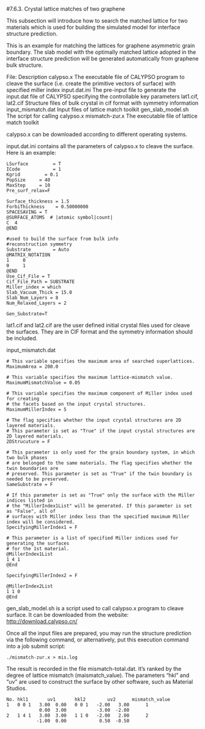 #7.6.3. Crystal lattice matches of two graphene

This subsection will introduce how to search the matched lattice for two materials which is used for building the simulated model for interface structure prediction.

This is an example for matching the lattices for graphene asymmetric grain boundary. The slab model with the optimally matched lattice adopted in the interface structure prediction will be generated automatically from graphene bulk structure.

File:	Description
calypso.x	The executable file of CALYPSO program to cleave the surface (i.e. create the primitive vectors of surface) with specified miller index
input.dat.ini	The pre-input file to generate the input.dat file of CALYPSO specifying the controllable key parameters
lat1.cif, lat2.cif	Structure files of bulk crystal in cif format with symmetry information
input_mismatch.dat	Input files of lattice match toolkit
gen_slab_model.sh	The script for calling calypso.x
mismatch-zur.x	The executable file of lattice match toolkit

calypso.x can be downloaded according to different operating systems.

input.dat.ini contains all the parameters of calypso.x to cleave the surface. Here is an example:
~~~
LSurface         = T
ICode            = 1
Kgrid         = 0.1
PopSize     = 40
MaxStep     = 10
Pre_surf_relax=F

Surface_thickness = 1.5
ForbiThickness    = 0.50000000
SPACESAVING = T
@SURFACE_ATOMS  # |atomic symbol|count|
C  4
@END

#used to build the surface from bulk info
#reconstruction symmetry
Substrate        = Auto
@MATRIX_NOTATION
1     0
0     1
@END
Use_Cif_File = T
Cif_File_Path = SUBSTRATE
Miller_index = which
Slab_Vacuum_Thick = 15.0
Slab_Num_Layers = 8
Num_Relaxed_Layers = 2

Gen_Substrate=T
~~~

lat1.cif and lat2.cif are the user defined initial crystal files used for cleave the surfaces. They are in CIF format and the symmetry information should be included.

input_mismatch.dat

~~~
# This variable specifies the maximum area of searched superlattices.
MaximumArea = 200.0 

# This variable specifies the maximum lattice-mismatch value.
MaximumMismatchValue = 0.05 

# This variable specifies the maximum component of Miller index used for creating
# the facets based on the input crystal structures.
MaximumMillerIndex = 5 

# The flag specifies whether the input crystal structures are 2D layered materials.
# This parameter is set as "True" if the input crystal structures are 2D layered materials.
2DStrucuture = F

# This parameter is only used for the grain boundary system, in which two bulk phases
# are belonged to the same materials. The flag specifies whether the twin boundaries are
# preserved. This parameter is set as "True" if the twin boundary is needed to be preserved.
SameSubstrate = F

# If this parameter is set as "True" only the surface with the Miller indices listed in
# the "MillerIndex1List" will be generated. If this parameter is set as "False", all of
# surfaces with Miller index less than the specified maximum Miller index will be considered.
SpecifyingMillerIndex1 = F

# This parameter is a list of specified Miller indices used for generating the surfaces
# for the 1st material.
@MillerIndex1List
1 4 1 
@End 

SpecifyingMillerIndex2 = F

@MillerIndex2List
1 1 0 
@End
~~~

gen_slab_model.sh is a script used to call calypso.x program to cleave surface. It can be downloaded from the website: http://download.calypso.cn/

Once all the input files are prepared, you may run the structure prediction via the following command, or alternatively, put this execution command into a job submit script:

~~~
./mismatch-zur.x > mis.log
~~~

The result is recorded in the file mismatch-total.dat. It’s ranked by the degree of lattice mismatch (maismatch_value). The parameters “hkl” and “uv” are used to construct the surface by other software, such as Material Studios.
~~~
No. hkl1       uv1       hkl2        uv2      mismatch_value
1   0 0 1   3.00  0.00   0 0 1   -2.00   3.00      1
            0.00  3.00           -3.00  -2.00
2   1 4 1   3.00  3.00   1 1 0   -2.00   2.00      2
           -1.00  0.00            0.50  -0.50
~~~
